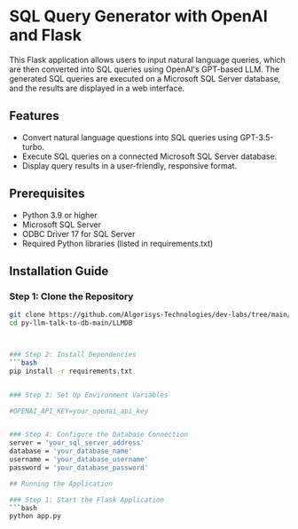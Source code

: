 
# SQL Query Generator with OpenAI and Flask

This Flask application allows users to input natural language queries, which are then converted into SQL queries using OpenAI's GPT-based LLM. The generated SQL queries are executed on a Microsoft SQL Server database, and the results are displayed in a web interface.

## Features

- Convert natural language questions into SQL queries using GPT-3.5-turbo.
- Execute SQL queries on a connected Microsoft SQL Server database.
- Display query results in a user-friendly, responsive format.

## Prerequisites

- Python 3.9 or higher
- Microsoft SQL Server
- ODBC Driver 17 for SQL Server
- Required Python libraries (listed in requirements.txt)

## Installation Guide



### Step 1: Clone the Repository
```bash
git clone https://github.com/Algorisys-Technologies/dev-labs/tree/main/Roshan-Mundekar/py-llm-talk-to-db-main/LLMDB
cd py-llm-talk-to-db-main/LLMDB



### Step 2: Install Dependencies
```bash
pip install -r requirements.txt


### Step 3: Set Up Environment Variables

#OPENAI_API_KEY=your_openai_api_key


### Step 4: Configure the Database Connection
server = 'your_sql_server_address'
database = 'your_database_name'
username = 'your_database_username'
password = 'your_database_password'

## Running the Application

### Step 1: Start the Flask Application
```bash
python app.py

